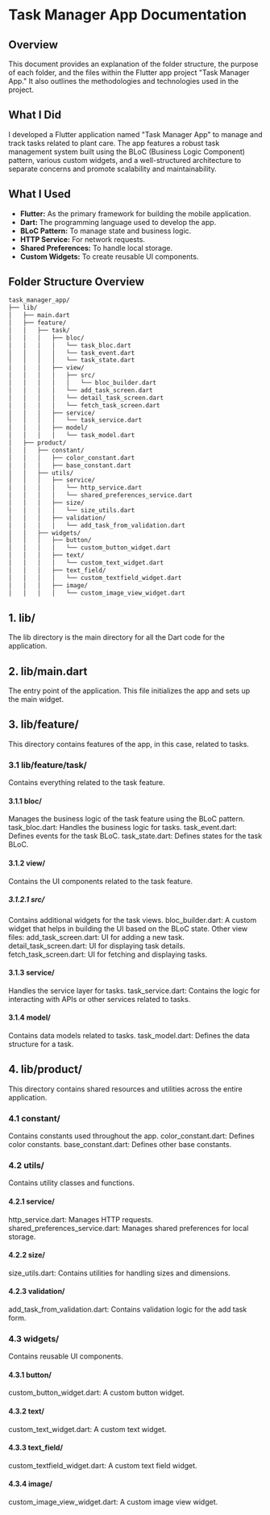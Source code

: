 # Task Manager App Documentation

## Overview
This document provides an explanation of the folder structure, the purpose of each folder, and the files within the Flutter app project "Task Manager App." It also outlines the methodologies and technologies used in the project.

## What I Did
I developed a Flutter application named "Task Manager App" to manage and track tasks related to plant care. The app features a robust task management system built using the BLoC (Business Logic Component) pattern, various custom widgets, and a well-structured architecture to separate concerns and promote scalability and maintainability.

## What I Used
* **Flutter:** As the primary framework for building the mobile application.
* **Dart:** The programming language used to develop the app.
* **BLoC Pattern:** To manage state and business logic.
* **HTTP Service:** For network requests.
* **Shared Preferences:** To handle local storage.
* **Custom Widgets:** To create reusable UI components.

## Folder Structure Overview

```bash
task_manager_app/
├── lib/
│   ├── main.dart
│   ├── feature/
│   │   ├── task/
│   │   │   ├── bloc/
│   │   │   │   └── task_bloc.dart
│   │   │   │   └── task_event.dart
│   │   │   │   └── task_state.dart
│   │   │   ├── view/
│   │   │   │   ├── src/
│   │   │   │   │   └── bloc_builder.dart
│   │   │   │   └── add_task_screen.dart
│   │   │   │   └── detail_task_screen.dart
│   │   │   │   └── fetch_task_screen.dart
│   │   │   ├── service/
│   │   │   │   └── task_service.dart
│   │   │   ├── model/
│   │   │   │   └── task_model.dart
│   ├── product/
│   │   ├── constant/
│   │   │   ├── color_constant.dart
│   │   │   ├── base_constant.dart
│   │   ├── utils/
│   │   │   ├── service/
│   │   │   │   └── http_service.dart
│   │   │   │   └── shared_preferences_service.dart
│   │   │   ├── size/
│   │   │   │   └── size_utils.dart
│   │   │   ├── validation/
│   │   │   │   └── add_task_from_validation.dart
│   │   ├── widgets/
│   │   │   ├── button/
│   │   │   │   └── custom_button_widget.dart
│   │   │   ├── text/
│   │   │   │   └── custom_text_widget.dart
│   │   │   ├── text_field/
│   │   │   │   └── custom_textfield_widget.dart
│   │   │   ├── image/
│   │   │   │   └── custom_image_view_widget.dart
```
## 1. lib/
The lib directory is the main directory for all the Dart code for the application.

## 2. lib/main.dart
The entry point of the application. This file initializes the app and sets up the main widget.

## 3. lib/feature/
This directory contains features of the app, in this case, related to tasks.

### 3.1 lib/feature/task/
Contains everything related to the task feature.

#### 3.1.1 bloc/
Manages the business logic of the task feature using the BLoC pattern.
task_bloc.dart: Handles the business logic for tasks.
task_event.dart: Defines events for the task BLoC.
task_state.dart: Defines states for the task BLoC.
#### 3.1.2 view/
Contains the UI components related to the task feature.

##### 3.1.2.1 src/
Contains additional widgets for the task views.
bloc_builder.dart: A custom widget that helps in building the UI based on the BLoC state.
Other view files:
add_task_screen.dart: UI for adding a new task.
detail_task_screen.dart: UI for displaying task details.
fetch_task_screen.dart: UI for fetching and displaying tasks.

#### 3.1.3 service/
Handles the service layer for tasks.
task_service.dart: Contains the logic for interacting with APIs or other services related to tasks.
#### 3.1.4 model/
Contains data models related to tasks.
task_model.dart: Defines the data structure for a task.

## 4. lib/product/
This directory contains shared resources and utilities across the entire application.

### 4.1 constant/
Contains constants used throughout the app.
color_constant.dart: Defines color constants.
base_constant.dart: Defines other base constants.

### 4.2 utils/
Contains utility classes and functions.

#### 4.2.1 service/
http_service.dart: Manages HTTP requests.
shared_preferences_service.dart: Manages shared preferences for local storage.
#### 4.2.2 size/
size_utils.dart: Contains utilities for handling sizes and dimensions.
#### 4.2.3 validation/
add_task_from_validation.dart: Contains validation logic for the add task form.

### 4.3 widgets/
Contains reusable UI components.

#### 4.3.1 button/
custom_button_widget.dart: A custom button widget.
#### 4.3.2 text/
custom_text_widget.dart: A custom text widget.
#### 4.3.3 text_field/
custom_textfield_widget.dart: A custom text field widget.
#### 4.3.4 image/
custom_image_view_widget.dart: A custom image view widget.

